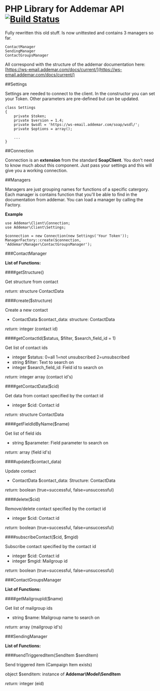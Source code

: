 # PHP Library for Addemar API [![Build Status](https://travis-ci.org/pix-art/addemar.svg)](https://travis-ci.org/pix-art/addemar)

Fully rewritten this old stuff. Is now unittested and contains 3 managers so far.

	ContactManager
	SendingManager
	ContactGroupsManager

All correspond with the structure of the addemar documentation here: [https://ws-email.addemar.com/docs/current/](https://ws-email.addemar.com/docs/current/)

##Settings

Settings are needed to connect to the client. In the constructor you can set your Token. Other parameters are pre-defined but can be updated.

	class Settings
	{
		private $token;
		private $version = 1.4;
		private $wsdl = 'https://ws-email.addemar.com/soap/wsdl/';
		private $options = array();
		
		...
	}
	
##Connection

Connection is an **extension** from the standard **SoapClient**. You don't need to know much about this component. Just pass your settings and this will give you a working connection.


##Managers

Managers are just grouping names for functions of a specific catergory. Each manager is contains function that you'll be able to find in the documentation from addemar. You can load a manager by calling the Factory.

**Example**

	use Addemar\Client\Connection;
	use Addemar\Client\Settings;
	
	$connection = new Connection(new Settings('Your Token'));
	ManagerFactory::create($connection, 'Addemar\Manager\ContactGroupsManager');
	
###ContactManager

**List of Functions:**


####getStructure()

Get structure from contact

*return:* structure ContactData

####create($structure)

Create a new contact

- ContactData $contact_data: structure: ContactData

*return:* integer (contact id)

####getContactId($status, $filter, $search_field_id = 1)

Get list of contact ids

- integer $status: 0=all 1=not unsubscribed 2=unsubscribed
- string $filter: Text to search on
- integer $search_field_id: Field id to search on

*return:* integer array (contact id's)


####getContactData($cid)

Get data from contact specified by the contact id

- integer $cid: Contact id

*return:* structure ContactData

####getFieldIdByName($name)

Get list of field ids

- string $parameter: Field parameter to search on

*return:* array (field id's)

####update($contact_data)

Update contact

- ContactData $contact_data: Structure: ContactData

*return:* boolean (true=successful, false=unsuccessful)

####delete($cid)

Remove/delete contact specified by the contact id

- integer $cid: Contact id

*return:* boolean (true=successful, false=unsuccessful)

####subscribeContact($cid, $mgid)

Subscribe contact specified by the contact id

- integer $cid: Contact id
- integer $mgid: Mailgroup id

*return:* boolean (true=successful, false=unsuccessful)

###ContactGroupsManager

**List of Functions:**


####getMailgroupId($name)

Get list of mailgroup ids

- string $name: Mailgroup name to search on

*return:* array (mailgroup id's)

###SendingManager

**List of Functions:**


####sendTriggeredItem(SendItem $senditem)

Send triggered item (Campaign Item exists)

object $senditem: instance of **Addemar\Model\SendItem**

*return:* integer (eid)